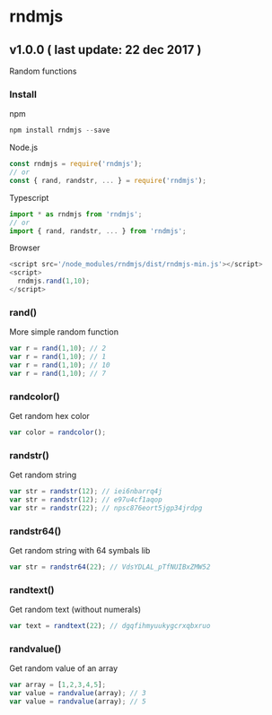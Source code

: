 # rndmjs
## v1.0.0 ( last update: 22 dec 2017 )
Random functions

### Install
npm
```javascript
npm install rndmjs --save
```

Node.js
```javascript
const rndmjs = require('rndmjs');
// or
const { rand, randstr, ... } = require('rndmjs');
```

Typescript
```javascript
import * as rndmjs from 'rndmjs';
// or
import { rand, randstr, ... } from 'rndmjs';
```

Browser
```javascript
<script src='/node_modules/rndmjs/dist/rndmjs-min.js'></script>
<script>
  rndmjs.rand(1,10);
</script>
```

### rand()
More simple random function
```javascript
var r = rand(1,10); // 2
var r = rand(1,10); // 1
var r = rand(1,10); // 10
var r = rand(1,10); // 7
```

### randcolor()
Get random hex color
```javascript
var color = randcolor();
```

### randstr()
Get random string
```javascript
var str = randstr(12); // iei6nbarrq4j
var str = randstr(12); // e97u4cf1aqop
var str = randstr(22); // npsc876eort5jgp34jrdpg
```

### randstr64()
Get random string with 64 symbals lib
```javascript
var str = randstr64(22); // VdsYDLAL_pTfNUIBxZMW52
```

### randtext()
Get random text (without numerals)
```javascript
var text = randtext(22); // dgqfihmyuukygcrxqbxruo
```

### randvalue()
Get random value of an array
```javascript
var array = [1,2,3,4,5];
var value = randvalue(array); // 3
var value = randvalue(array); // 5
```
